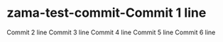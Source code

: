 # zama-test-commit-Commit 1 line
Commit 2 line
Commit 3 line
Commit 4 line
Commit 5 line
Commit 6 line
